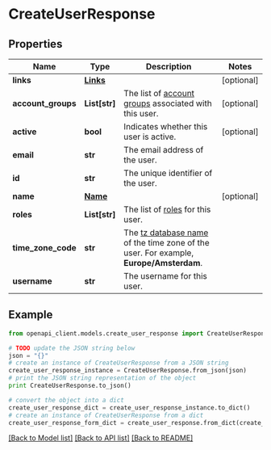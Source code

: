 # CreateUserResponse


## Properties
Name | Type | Description | Notes
------------ | ------------- | ------------- | -------------
**links** | [**Links**](Links.md) |  | [optional] 
**account_groups** | **List[str]** | The list of [account groups](https://docs.adyen.com/account/account-structure#account-groups) associated with this user. | [optional] 
**active** | **bool** | Indicates whether this user is active. | [optional] 
**email** | **str** | The email address of the user. | 
**id** | **str** | The unique identifier of the user. | 
**name** | [**Name**](Name.md) |  | [optional] 
**roles** | **List[str]** | The list of [roles](https://docs.adyen.com/account/user-roles) for this user. | 
**time_zone_code** | **str** | The [tz database name](https://en.wikipedia.org/wiki/List_of_tz_database_time_zones) of the time zone of the user. For example, **Europe/Amsterdam**. | 
**username** | **str** | The username for this user. | 

## Example

```python
from openapi_client.models.create_user_response import CreateUserResponse

# TODO update the JSON string below
json = "{}"
# create an instance of CreateUserResponse from a JSON string
create_user_response_instance = CreateUserResponse.from_json(json)
# print the JSON string representation of the object
print CreateUserResponse.to_json()

# convert the object into a dict
create_user_response_dict = create_user_response_instance.to_dict()
# create an instance of CreateUserResponse from a dict
create_user_response_form_dict = create_user_response.from_dict(create_user_response_dict)
```
[[Back to Model list]](../README.md#documentation-for-models) [[Back to API list]](../README.md#documentation-for-api-endpoints) [[Back to README]](../README.md)


